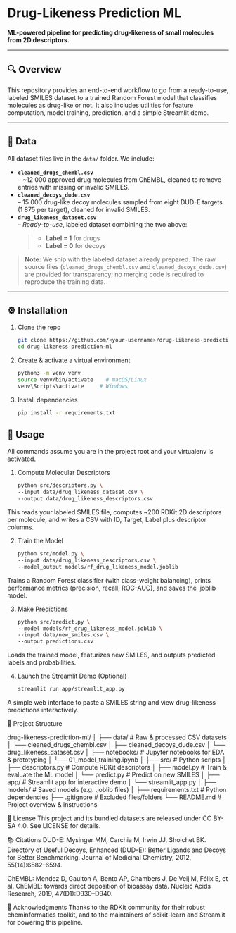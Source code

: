 # Drug-Likeness Prediction ML

**ML-powered pipeline for predicting drug-likeness of small molecules from 2D descriptors.**

---

## 🔍 Overview

This repository provides an end-to-end workflow to go from a ready-to-use, labeled SMILES dataset to a trained Random Forest model that classifies molecules as drug-like or not. It also includes utilities for feature computation, model training, prediction, and a simple Streamlit demo.

---

## 📂 Data

All dataset files live in the `data/` folder. We include:

- **`cleaned_drugs_chembl.csv`**  
  – ~12 000 approved drug molecules from ChEMBL, cleaned to remove entries with missing or invalid SMILES.  
- **`cleaned_decoys_dude.csv`**  
  – 15 000 drug-like decoy molecules sampled from eight DUD-E targets (1 875 per target), cleaned for invalid SMILES.  
- **`drug_likeness_dataset.csv`**  
  – *Ready-to-use*, labeled dataset combining the two above:  
  > - **Label = 1** for drugs  
  > - **Label = 0** for decoys  

> **Note:** We ship with the labeled dataset already prepared. The raw source files (`cleaned_drugs_chembl.csv` and `cleaned_decoys_dude.csv`) are provided for transparency; no merging code is required to reproduce the training data.

---

## ⚙️ Installation

1. Clone the repo  
   ```bash
   git clone https://github.com/<your-username>/drug-likeness-prediction-ml.git
   cd drug-likeness-prediction-ml
   
2. Create & activate a virtual environment
   ```bash
   python3 -m venv venv
   source venv/bin/activate    # macOS/Linux
   venv\Scripts\activate     # Windows
3. Install dependencies
   ```bash
   pip install -r requirements.txt

## 🚀 Usage
All commands assume you are in the project root and your virtualenv is activated.
1. Compute Molecular Descriptors
   ```bash
   python src/descriptors.py \
   --input data/drug_likeness_dataset.csv \
   --output data/drug_likeness_descriptors.csv
This reads your labeled SMILES file, computes ~200 RDKit 2D descriptors per molecule, and writes a CSV with ID, Target, Label plus descriptor columns.

2. Train the Model
   ```bash
   python src/model.py \
   --input data/drug_likeness_descriptors.csv \
   --model_output models/rf_drug_likeness_model.joblib
Trains a Random Forest classifier (with class-weight balancing), prints performance metrics (precision, recall, ROC-AUC), and saves the .joblib model.

3. Make Predictions
   ```bash
   python src/predict.py \
   --model models/rf_drug_likeness_model.joblib \
   --input data/new_smiles.csv \
   --output predictions.csv
Loads the trained model, featurizes new SMILES, and outputs predicted labels and probabilities.

4. Launch the Streamlit Demo (Optional)
   ```bash
   streamlit run app/streamlit_app.py
A simple web interface to paste a SMILES string and view drug-likeness predictions interactively.


📁 Project Structure

drug-likeness-prediction-ml/
│
├── data/                     # Raw & processed CSV datasets
│   ├── cleaned_drugs_chembl.csv
│   ├── cleaned_decoys_dude.csv
│   └── drug_likeness_dataset.csv
│
├── notebooks/                # Jupyter notebooks for EDA & prototyping
│   └── 01_model_training.ipynb
│
├── src/                      # Python scripts
│   ├── descriptors.py        # Compute RDKit descriptors
│   ├── model.py              # Train & evaluate the ML model
│   └── predict.py            # Predict on new SMILES
│
├── app/                      # Streamlit app for interactive demo
│   └── streamlit_app.py
│
├── models/                   # Saved models (e.g. .joblib files)
│
├── requirements.txt          # Python dependencies
├── .gitignore                # Excluded files/folders
└── README.md                 # Project overview & instructions

📜 License
This project and its bundled datasets are released under CC BY-SA 4.0.
See LICENSE for details.

📚 Citations
DUD-E: Mysinger MM, Carchia M, Irwin JJ, Shoichet BK.
Directory of Useful Decoys, Enhanced (DUD-E): Better Ligands and Decoys for Better Benchmarking.
Journal of Medicinal Chemistry, 2012, 55(14):6582–6594.

ChEMBL: Mendez D, Gaulton A, Bento AP, Chambers J, De Veij M, Félix E, et al.
ChEMBL: towards direct deposition of bioassay data.
Nucleic Acids Research, 2019, 47(D1):D930–D940.

🤝 Acknowledgments
Thanks to the RDKit community for their robust cheminformatics toolkit, and to the maintainers of scikit-learn and Streamlit for powering this pipeline.










   
